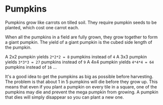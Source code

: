 # Pumpkins
Pumpkins grow like carrots on tilled soil. They require pumpkin seeds to be planted, which cost one carrot each.

When all the pumpkins in a field are fully grown, they grow together to form a giant pumpkin. The yield of a giant pumpkin is the cubed side length of the pumpkin.

A 2x2 pumpkin yields `2*2*2 = 8` pumpkins instead of `4`
A 3x3 pumpkin yields `3*3*3 = 27` pumpkins instead of `9`
A 4x4 pumpkin yields `4*4*4 = 64` pumpkins instead of `16`
...

It's a good idea to get the pumpkins as big as possible before harvesting. The problem is that about 1 in 5 pumpkins will die before they grow up. This means that even if you plant a pumpkin on every tile in a square, one of the pumpkins may die and prevent the mega pumpkin from growing. A pumpkin that dies will simply disappear so you can plant a new one.
